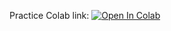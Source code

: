 Practice Colab link:
[![Open In Colab](https://colab.research.google.com/assets/colab-badge.svg)](https://colab.research.google.com/github/binpord/ml-mipt/blob/21f_advanced/week1_08_value_based/practice_qlearning_clean.ipynb)
